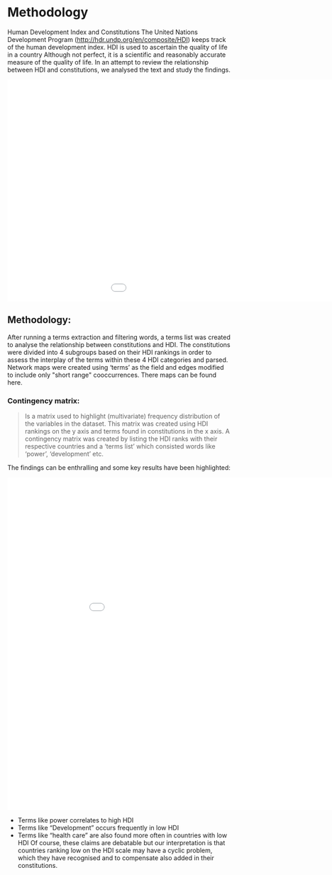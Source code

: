 # Methodology

Human Development Index and Constitutions 
	The United Nations Development Program (http://hdr.undp.org/en/composite/HDI) keeps track of the human development index. HDI is used to ascertain the quality of life in a country Although not perfect, it is a scientific and reasonably accurate measure of the quality of life.  In an attempt to review the relationship between HDI and constitutions, we analysed the text and study the findings. 
  
  <iframe src="/constitutionproject-1/assets/images/HDI.jpg" frameborder="0" width="1155" height="500" allowfullscreen></iframe> 
  
  
## Methodology: 
  After running a terms extraction and filtering words, a terms list was created to analyse the relationship between constitutions and HDI. The constitutions were divided into 4 subgroups based on their HDI rankings in order to assess the interplay of the terms within these 4 HDI categories and parsed. Network maps were created using ‘terms’ as the field and edges modified to include only  "short range" cooccurrences. 
There maps can be found here. 


### Contingency matrix:
> Is a matrix used to highlight (multivariate) frequency distribution of the variables in the dataset. This  matrix was created using HDI rankings on the y axis and terms found in constitutions in the x axis. A contingency matrix was created by listing the HDI ranks with their respective countries and a ‘terms list’ which consisted words like ‘power’, ‘development’ etc. 

The findings can be enthralling and some key results have been highlighted: 

<iframe src="/constitutionproject-1/assets/images/graph12.gif" frameborder="0" width="970" height="750" allowfullscreen></iframe> 

-   Terms like power correlates to high HDI 
-	Terms like “Development” occurs frequently in low HDI
-	Terms like “health care” are also found more often in countries with low HDI
	Of course, these claims are debatable but our interpretation is that countries ranking low on the HDI scale may have a cyclic problem, which they have recognised and to compensate also added in their constitutions.

